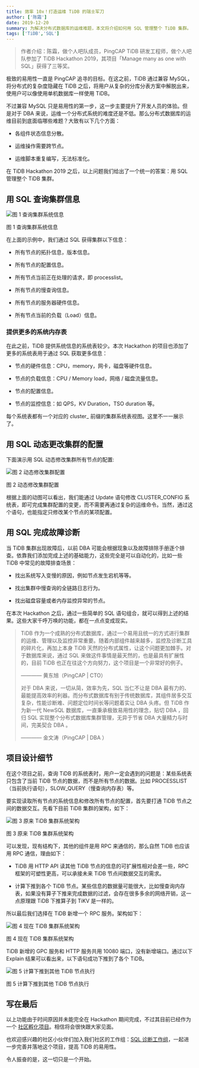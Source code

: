 ```yaml
---
title: 效率 10x！打造运维 TiDB 的瑞士军刀
author: ['陈霜']
date: 2019-12-20
summary: 为解决分布式数据库的运维难题，本文将介绍如何用 SQL 管理整个 TiDB 集群。
tags: ['TiDB','SQL']
---
```


>作者介绍：陈霜，做个人吧队成员，PingCAP TiDB 研发工程师，做个人吧队参加了 TiDB Hackathon 2019，其项目「Manage many as one with SQL」获得了三等奖。

极致的易用性一直是 PingCAP 追寻的目标。在这之前，TiDB 通过兼容 MySQL，将分布式的复杂度隐藏在 TiDB 之后，将用户从复杂的分库分表方案中解脱出来，使用户可以像使用单机数据库一样使用 TiDB。

不过兼容 MySQL 只是易用性的第一步，这一步主要提升了开发人员的体验。但是对于 DBA 来说，运维一个分布式系统的难度还是不低。那么分布式数据库的运维目前到底面临哪些难题？大致有以下几个方面：

* 各组件状态信息分散。

* 运维操作需要跨节点。

* 运维脚本重复编写，无法标准化。

在 TiDB Hackathon 2019 之后，以上问题我们给出了一个统一的答案：用 SQL 管理整个 TiDB 集群。

## 用 SQL 查询集群信息

![图 1 查询集群系统信息](media/manage-many-as-one-with-sql/1.gif)
<div class="caption-center">图 1 查询集群系统信息</div>

在上面的示例中，我们通过 SQL 获得集群以下信息：

* 所有节点的拓扑信息，版本信息。

* 所有节点的配置信息。

* 所有节点当前正在处理的请求，即 processlist。

* 所有节点的慢查询信息。

* 所有节点的服务器硬件信息。

* 所有节点当前的负载（Load）信息。

### 提供更多的系统内存表

在此之前，TiDB 提供系统信息的系统表较少。本次 Hackathon 的项目也添加了更多的系统表用于通过 SQL 获取更多信息：

* 节点的硬件信息：CPU，memory，网卡，磁盘等硬件信息。

* 节点的负载信息：CPU / Memory load，网络 / 磁盘流量信息。

* 节点的配置信息。

* 节点的监控信息：如 QPS，KV Duration，TSO duration 等。

每个系统表都有一个对应的 cluster_ 前缀的集群系统表视图。这里不一一展示了。

## 用 SQL 动态更改集群的配置

下面演示用 SQL 动态修改集群所有节点的配置:

![图 2 动态修改集群配置](media/manage-many-as-one-with-sql/2.gif)
<div class="caption-center">图 2 动态修改集群配置</div>

根据上面的动图可以看出，我们能通过 Update 语句修改 CLUSTER_CONFIG 系统表，即可完成集群配置的变更，而不需要再通过复杂的运维命令。当然，通过这个语句，也能指定只修改某个节点的某项配置。

## 用 SQL 完成故障诊断

当 TiDB 集群出现故障后，以前 DBA 可能会根据现象以及故障排除手册逐个排查。依靠我们添加完成上述的基础能力，这些完全是可以自动化的，比如一些 TiDB 中常见的故障排查场景：

* 找出系统写入变慢的原因，例如节点发生宕机等等。

* 找出集群中慢查询的全链路日志行为。

* 找出磁盘容量或者内存监控异常的节点。

在本次 Hackathon 之后，通过一些简单的 SQL 语句组合，就可以得到上述的结果。这些大家千呼万唤的功能，都在一点点变成现实。

>TiDB 作为一个成熟的分布式数据库，通过一个易用且统一的方式进行集群的运维、管理以及监控非常重要。随着内部组件越来越多，监控及诊断工具的碎片化，再加上本身 TiDB 天然的分布式属性，让这个问题更加棘手。对于数据库来说，通过 SQL 来做这件事情是最天然的，也是最具有扩展性的，目前 TiDB 也正在往这个方向努力，这个项目是一个非常好的例子。
>
> ———— 黄东旭（PingCAP | CTO）
>
>对于 DBA 来说，一切从简，效率为先，SQL 当仁不让是 DBA 最有力的、最能提高效率的利器。而分布式数据库有别于传统数据库，其组件居多交互复杂，性能诊断难、问题定位时间长等问题着实让 DBA 头疼。但 TiDB 作为新一代 NewSQL 数据库，一直秉承极致易用性的理念，贴切 DBA ，回归 SQL 实现整个分布式数据库集群管理，无异于节省 DBA 大量精力与时间，完美契合 DBA 。
>
> ———— 金文涛（PingCAP | DBA ）

## 项目设计细节

在这个项目之前，查询 TiDB 的系统表时，用户一定会遇到的问题是：某些系统表只包含了当前 TiDB 节点的数据，而不是所有节点的数据。比如 PROCESSLIST（当前执行语句），SLOW_QUERY（慢查询内存表）等。

要实现读取所有节点的系统信息和修改所有节点的配置，首先要打通 TiDB 节点之间的数据交互。先看下目前 TiDB 集群的架构，如下：

![图 3 原来 TiDB 集群系统架构](media/manage-many-as-one-with-sql/3.png)
<div class="caption-center">图 3 原来 TiDB 集群系统架构</div>

可以发现，现有结构下，其他的组件是用 RPC 来通信的，那么自然 TiDB 也应该用 RPC 通信，理由如下：

* TiDB 用 HTTP API 读其他 TiDB 节点的信息的可扩展性相对会差一些，RPC 框架的可塑性更高，可以承接未来 TiDB 节点间数据交互的需求。

* 计算下推到各个 TiDB 节点。某些信息的数据量可能很大，比如慢查询内存表，如果没有算子下推来完成数据的过滤，会存在很多多余的网络开销，这一点原理跟 TiDB 下推算子到 TiKV 是一样的。

所以最后我们选择在 TiDB 新增一个 RPC 服务。架构如下：

![图 4 现在 TiDB 集群系统架构](media/manage-many-as-one-with-sql/4.png)
<div class="caption-center">图 4 现在 TiDB 集群系统架构</div>

TiDB 新增的 GPC 服务和 HTTP 服务共用 10080 端口，没有新增端口。通过以下 Explain 结果可以看出来，以下语句成功下推到了各个 TiDB。

![图 5 计算下推到其他 TiDB 节点执行](media/manage-many-as-one-with-sql/5.png)
<div class="caption-center">图 5 计算下推到其他 TiDB 节点执行</div>

## 写在最后

以上功能由于时间原因并未能完全在 Hackathon 期间完成，不过其目前已经作为一个 [社区孵化项目](https://github.com/orgs/pingcap/projects/3)。相信将会很快跟大家见面。

也欢迎感兴趣的社区小伙伴们加入我们社区的工作组：[SQL 诊断工作组](https://github.com/pingcap/community/blob/master/working-groups/wg-sql-diagnostics.md)，一起进一步完善并落地这个项目，提高 TiDB 的易用性。

令人振奋的是，这一切只是一个开始。
